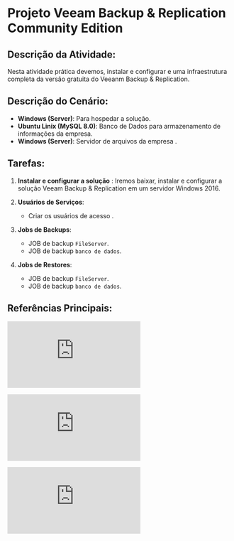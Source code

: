 ﻿# Projeto Veeam Backup & Replication Community Edition

## Descrição da Atividade:

Nesta atividade prática devemos, instalar e configurar e uma infraestrutura completa da versão gratuita do Veeanm Backup & Replication.

## Descrição do Cenário:

-   **Windows (Server)**: Para hospedar a solução.
-   **Ubuntu Linix (MySQL 8.0)**: Banco de Dados para armazenamento de informações da empresa.
-   **Windows (Server)**: Servidor de arquivos da empresa .

## Tarefas:

1. **Instalar e configurar a solução** : Iremos baixar, instalar e configurar a solução Veeam Backup & Replication em um servidor Windows 2016.

2. **Usuários de Serviços**:
    - Criar os usuários de acesso .

3. **Jobs de Backups**:
    - JOB de backup `FileServer`.
    - JOB de backup `banco de dados`.

4. **Jobs de Restores**:
    - JOB de backup `FileServer`.
    - JOB de backup `banco de dados`.

## Referências Principais:

![Veeam Backup & Replication](https://helpcenter.veeam.com/docs/backup/qsg_vsphere/about_vbr.html?ver=120)

![Veeam Agent for Microsoft Windows](https://helpcenter.veeam.com/docs/agentforwindows/userguide/installation_process.html?ver=60)

![Veeam Agent for Linux](https://helpcenter.veeam.com/docs/agentforlinux/userguide/installation_val.html?ver=60)
